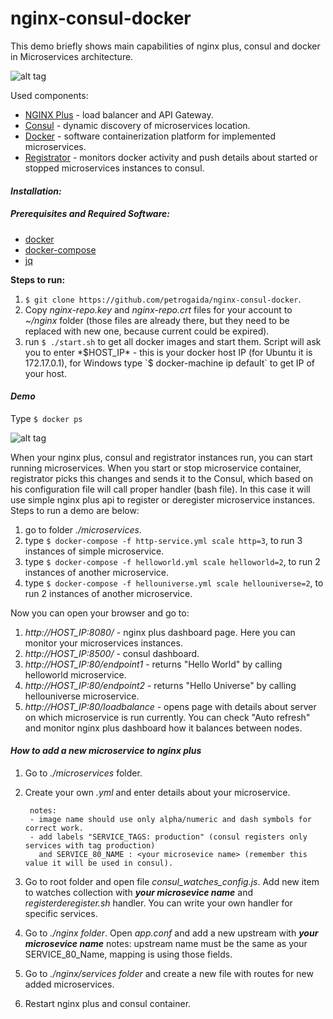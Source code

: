 # nginx-consul-docker
This demo briefly shows main capabilities of nginx plus, consul and docker in Microservices architecture.

![alt tag](http://s10.postimg.org/qctsvzjkp/nginx_diagram.png)

Used components:
* [NGINX Plus](http://nginx.com/) - load balancer and API Gateway.
* [Consul](https://www.consul.io/) - dynamic discovery of microservices location.
* [Docker](https://www.docker.com/) - software containerization platform  for implemented microservices.
* [Registrator](https://github.com/gliderlabs/registrator) - monitors docker activity and push details about started or stopped microservices instances to consul.

#### *Installation:*
##### Prerequisites and Required Software:

- [docker](https://www.docker.com/products/docker)
- [docker-compose](https://docs.docker.com/compose/install/)
- [jq](https://stedolan.github.io/jq/)

**Steps to run:**

1. `$ git clone https://github.com/petrogaida/nginx-consul-docker`.
2. Copy *nginx-repo.key* and *nginx-repo.crt* files for your account to *~/nginx* folder (those files are already there, but they need to be replaced with new one, because current could be expired).
3. run `$ ./start.sh` to get all docker images and start them. Script will ask you to enter *$HOST_IP* - this is your docker host IP (for Ubuntu it is 172.17.0.1), for Windows type `$ docker-machine ip default` to get IP of your host. 

#### *Demo*
Type `$ docker ps`

![alt tag](http://s9.postimg.org/lt55l4ai7/tttt.png)

When your nginx plus, consul and registrator instances run, you can start running microservices. When you start or stop microservice container, registrator picks this changes and sends it to the Consul, which based on his configuration file will call proper handler (bash file). In this case it will use simple nginx plus api to register or deregister microservice instances. Steps to run a demo are below:

1. go to folder *./microservices*.
2. type  `$ docker-compose -f http-service.yml scale http=3`, to run 3 instances of simple microservice.
3. type  `$ docker-compose -f helloworld.yml scale helloworld=2`, to run 2 instances of another microservice.
4. type  `$ docker-compose -f hellouniverse.yml scale hellouniverse=2`, to run 2 instances of another microservice.

Now you can open your browser and go to:

1. *http://HOST_IP:8080/* - nginx plus dashboard page. Here you can monitor your microservices instances.
2. *http://HOST_IP:8500/* - consul dashboard.
3. *http://HOST_IP:80/endpoint1* - returns "Hello World" by calling helloworld microservice.
4. *http://HOST_IP:80/endpoint2* - returns "Hello Universe" by calling hellouniverse microservice.
5. *http://HOST_IP:80/loadbalance* - opens page with details about server on which microservice is run currently. You can check "Auto refresh" and monitor nginx plus dashboard how it balances between nodes.

#### *How to add a new microservice to nginx plus*

1. Go to *./microservices* folder.
2. Create your own *<newmicroservicename>.yml* and enter details about your microservice.

        notes: 
        - image name should use only alpha/numeric and dash symbols for correct work. 
        - add labels "SERVICE_TAGS: production" (consul registers only services with tag production) 
          and SERVICE_80_NAME : <your microsevice name> (remember this value it will be used in consul).
3. Go to root folder and open file *consul_watches_config.js*. Add new item to watches collection with **_your microsevice name_** and *registerderegister.sh* handler. You can write your own handler for specific services.
4. Go to *./nginx folder*. Open *app.conf* and add a new upstream with **_your microsevice name_** 
    notes: upstream name must be the same as your SERVICE_80_Name, mapping is using those fields.
5. Go to *./nginx/services folder* and create a new file with routes for new added microservices.
6. Restart nginx plus and consul container.


